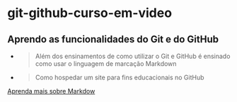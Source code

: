 # git-github-curso-em-video
## Aprendo as funcionalidades do Git e do GitHub
* > Além dos ensinamentos de como utilizar o Git e GitHub é ensinado como usar o linguagem de marcação Markdown
* > Como hospedar um site para fins educacionais no GitHub

[Aprenda mais sobre Markdow](https://github.com/gustavoguanabara/git-github/blob/master/manuais-PDF/guia-markdown.pdf)
